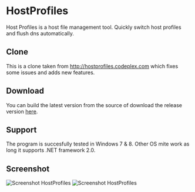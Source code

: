 HostProfiles
============

Host Profiles is a host file management tool. Quickly switch host profiles and flush dns automatically. 


Clone
----------

This is a clone taken from http://hostprofiles.codeplex.com which fixes some issues and adds new features.


Download
----------

You can build the latest version from the source of download the release version [here](https://github.com/jerone/HostProfiles/raw/master/HostProfiles.zip).


Support
----------
The program is succesfully tested in Windows 7 & 8. Other OS mite work as long it supports .NET framework 2.0.


Screenshot
----------
![Screenshot HostProfiles](https://raw.github.com/jerone/HostProfiles/master/Screenshot.jpg)
![Screenshot HostProfiles](https://raw.github.com/jerone/HostProfiles/master/Screenshot2.jpg)
